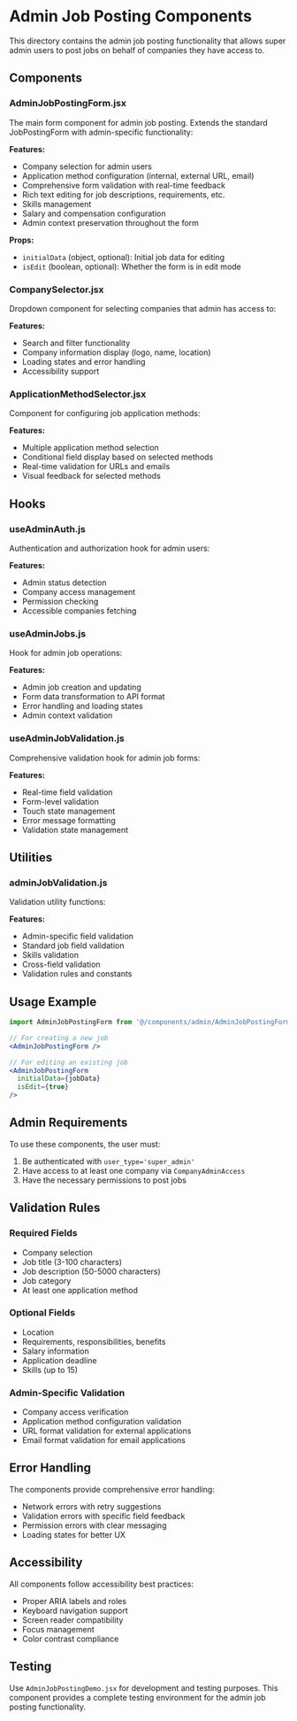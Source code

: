 # Admin Job Posting Components

This directory contains the admin job posting functionality that allows super admin users to post jobs on behalf of companies they have access to.

## Components

### AdminJobPostingForm.jsx
The main form component for admin job posting. Extends the standard JobPostingForm with admin-specific functionality:

**Features:**
- Company selection for admin users
- Application method configuration (internal, external URL, email)
- Comprehensive form validation with real-time feedback
- Rich text editing for job descriptions, requirements, etc.
- Skills management
- Salary and compensation configuration
- Admin context preservation throughout the form

**Props:**
- `initialData` (object, optional): Initial job data for editing
- `isEdit` (boolean, optional): Whether the form is in edit mode

### CompanySelector.jsx
Dropdown component for selecting companies that admin has access to:

**Features:**
- Search and filter functionality
- Company information display (logo, name, location)
- Loading states and error handling
- Accessibility support

### ApplicationMethodSelector.jsx
Component for configuring job application methods:

**Features:**
- Multiple application method selection
- Conditional field display based on selected methods
- Real-time validation for URLs and emails
- Visual feedback for selected methods

## Hooks

### useAdminAuth.js
Authentication and authorization hook for admin users:

**Features:**
- Admin status detection
- Company access management
- Permission checking
- Accessible companies fetching

### useAdminJobs.js
Hook for admin job operations:

**Features:**
- Admin job creation and updating
- Form data transformation to API format
- Error handling and loading states
- Admin context validation

### useAdminJobValidation.js
Comprehensive validation hook for admin job forms:

**Features:**
- Real-time field validation
- Form-level validation
- Touch state management
- Error message formatting
- Validation state management

## Utilities

### adminJobValidation.js
Validation utility functions:

**Features:**
- Admin-specific field validation
- Standard job field validation
- Skills validation
- Cross-field validation
- Validation rules and constants

## Usage Example

```jsx
import AdminJobPostingForm from '@/components/admin/AdminJobPostingForm';

// For creating a new job
<AdminJobPostingForm />

// For editing an existing job
<AdminJobPostingForm 
  initialData={jobData} 
  isEdit={true} 
/>
```

## Admin Requirements

To use these components, the user must:
1. Be authenticated with `user_type='super_admin'`
2. Have access to at least one company via `CompanyAdminAccess`
3. Have the necessary permissions to post jobs

## Validation Rules

### Required Fields
- Company selection
- Job title (3-100 characters)
- Job description (50-5000 characters)
- Job category
- At least one application method

### Optional Fields
- Location
- Requirements, responsibilities, benefits
- Salary information
- Application deadline
- Skills (up to 15)

### Admin-Specific Validation
- Company access verification
- Application method configuration validation
- URL format validation for external applications
- Email format validation for email applications

## Error Handling

The components provide comprehensive error handling:
- Network errors with retry suggestions
- Validation errors with specific field feedback
- Permission errors with clear messaging
- Loading states for better UX

## Accessibility

All components follow accessibility best practices:
- Proper ARIA labels and roles
- Keyboard navigation support
- Screen reader compatibility
- Focus management
- Color contrast compliance

## Testing

Use `AdminJobPostingDemo.jsx` for development and testing purposes. This component provides a complete testing environment for the admin job posting functionality.